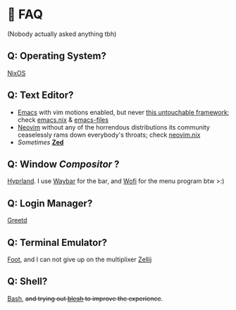 # 💬 FAQ
(Nobody actually asked anything tbh)

## Q: Operating System?
[NixOS](https://nixos.wiki/wiki/Overview_of_the_NixOS_Linux_distribution)

## Q: Text Editor?
- [Emacs](https://www.gnu.org/software/emacs/) with vim motions enabled, but never [this untouchable framework](https://github.com/doomemacs/doomemacs); check [emacs.nix](./modules/emacs.nix) & [emacs-files](./modules/emacs-files) 
- [Neovim](https://neovim.io/) without any of the horrendous distributions its community ceaselessly rams down everybody's throats; check [neovim.nix](./modules/nvim.nix)
- *Sometimes* [**Zed**](https://zed.dev/)

## Q: Window *Compositor* ?
[Hyprland](https://hyprland.org/). I use [Waybar](https://wiki.archlinux.org/title/Waybar) for the bar, and [Wofi](https://man.archlinux.org/man/wofi.1) for the menu program btw >:)

## Q: Login Manager?
[Greetd](https://wiki.archlinux.org/title/Greetd)

## Q: Terminal Emulator?
[Foot](https://wiki.archlinux.org/title/Foot), and I can not give up on the multiplixer [Zellij](https://zellij.dev/)

## Q: Shell?
[Bash](https://www.gnu.org/software/bash/), ~~and trying out [blesh](https://github.com/akinomyoga/ble.sh) to improve the experience~~.
